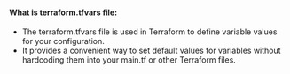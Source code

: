 #### What is terraform.tfvars file:
- The terraform.tfvars file is used in Terraform to define variable values for your configuration. 
- It provides a convenient way to set default values for variables without hardcoding them into your main.tf or other Terraform files.